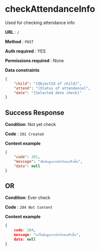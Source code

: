 # checkAttendanceInfo

Used for checking attendance info

**URL** : `/`

**Method** : `POST`

**Auth required** : YES

**Permissions required** :  None

**Data constraints**

```json
{
    "child": "[ObjectId of child]",
    "attend": "[Status of attendance]",
    "date": "[Selected date check]"
}
```

## Success Response

**Condition**: Not yet check

**Code** : `201 Created` 

**Content example**

```json
{
    "code": 201,
    "message": "เช็คข้อมูลการเข้าเรียนเสร็จสิ้น",
    "data": null
}
```

## **OR**

**Condition**: Ever check

**Code** : `204 Not Content` 

**Content example**

```json
{
    code: 204,
    message: "แก้ไขข้อมูลการเข้าเรียนเสร็จสิ้น",
    data: null
}
```

